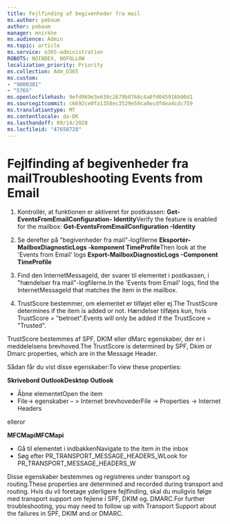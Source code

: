 ```yaml
---
title: Fejlfinding af begivenheder fra mail
ms.author: pebaum
author: pebaum
manager: mnirkhe
ms.audience: Admin
ms.topic: article
ms.service: o365-administration
ROBOTS: NOINDEX, NOFOLLOW
localization_priority: Priority
ms.collection: Adm_O365
ms.custom:
- "9000301"
- "5765"
ms.openlocfilehash: 9efd969e3e639c2679b0768c4a0fd045916b00d1
ms.sourcegitcommit: c6692ce0fa1358ec3529e59ca0ecdfdea4cdc759
ms.translationtype: MT
ms.contentlocale: da-DK
ms.lasthandoff: 09/14/2020
ms.locfileid: "47658728"
---
```

# <a name="troubleshooting-events-from-email"></a><span data-ttu-id="d5458-102">Fejlfinding af begivenheder fra mail</span><span class="sxs-lookup"><span data-stu-id="d5458-102">Troubleshooting Events from Email</span></span>

1. <span data-ttu-id="d5458-103">Kontrollér, at funktionen er aktiveret for postkassen: **Get-EventsFromEmailConfiguration- <mailbox> Identity**</span><span class="sxs-lookup"><span data-stu-id="d5458-103">Verify the feature is enabled for the mailbox: **Get-EventsFromEmailConfiguration -Identity <mailbox>**</span></span>

2. <span data-ttu-id="d5458-104">Se derefter på "begivenheder fra mail"-logfilerne **Eksportér-MailboxDiagnosticLogs <mailbox> -komponent TimeProfile**</span><span class="sxs-lookup"><span data-stu-id="d5458-104">Then look at the 'Events from Email' logs **Export-MailboxDiagnosticLogs <mailbox> -Component TimeProfile**</span></span>

3. <span data-ttu-id="d5458-105">Find den InternetMessageId, der svarer til elementet i postkassen, i "hændelser fra mail"-logfilerne.</span><span class="sxs-lookup"><span data-stu-id="d5458-105">In the 'Events from Email' logs, find the InternetMessageId that matches the item in the mailbox.</span></span>  

4. <span data-ttu-id="d5458-106">TrustScore bestemmer, om elementet er tilføjet eller ej.</span><span class="sxs-lookup"><span data-stu-id="d5458-106">The TrustScore determines if the item is added or not.</span></span> <span data-ttu-id="d5458-107">Hændelser tilføjes kun, hvis TrustScore = "betroet".</span><span class="sxs-lookup"><span data-stu-id="d5458-107">Events will only be added if the TrustScore = "Trusted".</span></span>

<span data-ttu-id="d5458-108">TrustScore bestemmes af SPF, DKIM eller dMarc egenskaber, der er i meddelelsens brevhoved.</span><span class="sxs-lookup"><span data-stu-id="d5458-108">The TrustScore is determined by SPF, Dkim or Dmarc properties, which are in the Message Header.</span></span>

<span data-ttu-id="d5458-109">Sådan får du vist disse egenskaber:</span><span class="sxs-lookup"><span data-stu-id="d5458-109">To view these properties:</span></span>

<span data-ttu-id="d5458-110">**Skrivebord Outlook**</span><span class="sxs-lookup"><span data-stu-id="d5458-110">**Desktop Outlook**</span></span>

- <span data-ttu-id="d5458-111">Åbne elementet</span><span class="sxs-lookup"><span data-stu-id="d5458-111">Open the item</span></span>
- <span data-ttu-id="d5458-112">File-> egenskaber – > Internet brevhoveder</span><span class="sxs-lookup"><span data-stu-id="d5458-112">File -> Properties -> Internet Headers</span></span>

<span data-ttu-id="d5458-113">eller</span><span class="sxs-lookup"><span data-stu-id="d5458-113">or</span></span>

<span data-ttu-id="d5458-114">**MFCMapi**</span><span class="sxs-lookup"><span data-stu-id="d5458-114">**MFCMapi**</span></span>

- <span data-ttu-id="d5458-115">Gå til elementet i indbakken</span><span class="sxs-lookup"><span data-stu-id="d5458-115">Navigate to the item in the inbox</span></span>
- <span data-ttu-id="d5458-116">Søg efter PR_TRANSPORT_MESSAGE_HEADERS_W</span><span class="sxs-lookup"><span data-stu-id="d5458-116">Look for PR_TRANSPORT_MESSAGE_HEADERS_W</span></span>

<span data-ttu-id="d5458-117">Disse egenskaber bestemmes og registreres under transport og routing.</span><span class="sxs-lookup"><span data-stu-id="d5458-117">These properties are determined and recorded during transport and routing.</span></span> <span data-ttu-id="d5458-118">Hvis du vil foretage yderligere fejlfinding, skal du muligvis følge med transport support om fejlene i SPF, DKIM og. DMARC.</span><span class="sxs-lookup"><span data-stu-id="d5458-118">For further troubleshooting, you may need to follow up with Transport Support about the failures in  SPF, DKIM and.or DMARC.</span></span>